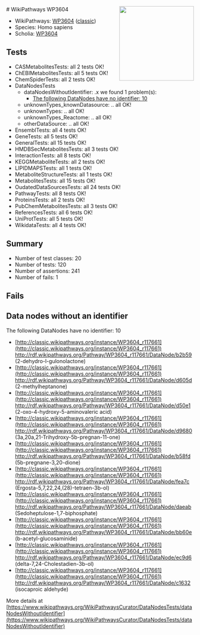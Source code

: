 <img style="float: right; width: 200px" src="https://upload.wikimedia.org/wikipedia/commons/thumb/8/83/Wplogo_with_text_500.png/640px-Wplogo_with_text_500.png" />
# WikiPathways WP3604

* WikiPathways: [WP3604](https://wikipathways.org/pathways/WP3604) ([classic](https://classic.wikipathways.org/instance/WP3604))
* Species: Homo sapiens
* Scholia: [WP3604](https://scholia.toolforge.org/wikipathways/WP3604)
## Tests
* CASMetabolitesTests: all 2 tests OK!
* ChEBIMetabolitesTests: all 5 tests OK!
* ChemSpiderTests: all 2 tests OK!
* DataNodesTests
    * dataNodesWithoutIdentifier: .x we found 1 problem(s):
        * [The following DataNodes have no identifier: 10](#8792c490)
    * unknownTypes_knownDatasource: .. all OK!
    * unknownTypes: .. all OK!
    * unknownTypes_Reactome: .. all OK!
    * otherDataSource: .. all OK!
* EnsemblTests: all 4 tests OK!
* GeneTests: all 5 tests OK!
* GeneralTests: all 15 tests OK!
* HMDBSecMetabolitesTests: all 3 tests OK!
* InteractionTests: all 8 tests OK!
* KEGGMetaboliteTests: all 2 tests OK!
* LIPIDMAPSTests: all 1 tests OK!
* MetaboliteStructureTests: all 1 tests OK!
* MetabolitesTests: all 15 tests OK!
* OudatedDataSourcesTests: all 24 tests OK!
* PathwayTests: all 8 tests OK!
* ProteinsTests: all 2 tests OK!
* PubChemMetabolitesTests: all 3 tests OK!
* ReferencesTests: all 6 tests OK!
* UniProtTests: all 5 tests OK!
* WikidataTests: all 4 tests OK!


## Summary

* Number of test classes: 20
* Number of tests: 120
* Number of assertions: 241
* Number of fails: 1

## Fails

<a name="8792c490" />

## Data nodes without an identifier

The following DataNodes have no identifier: 10

* [http://classic.wikipathways.org/instance/WP3604_r117661](http://classic.wikipathways.org/instance/WP3604_r117661) http://rdf.wikipathways.org/Pathway/WP3604_r117661/DataNode/b2b59 (2-dehydro-l-gulonolactone)
* [http://classic.wikipathways.org/instance/WP3604_r117661](http://classic.wikipathways.org/instance/WP3604_r117661) http://rdf.wikipathways.org/Pathway/WP3604_r117661/DataNode/d605d (2-methylheptanone)
* [http://classic.wikipathways.org/instance/WP3604_r117661](http://classic.wikipathways.org/instance/WP3604_r117661) http://rdf.wikipathways.org/Pathway/WP3604_r117661/DataNode/d50e1 (2-oxo-4-hydroxy-5-aminovaleric acid)
* [http://classic.wikipathways.org/instance/WP3604_r117661](http://classic.wikipathways.org/instance/WP3604_r117661) http://rdf.wikipathways.org/Pathway/WP3604_r117661/DataNode/d9680 (3a,20a,21-Trihydroxy-5b-pregnan-11-one)
* [http://classic.wikipathways.org/instance/WP3604_r117661](http://classic.wikipathways.org/instance/WP3604_r117661) http://rdf.wikipathways.org/Pathway/WP3604_r117661/DataNode/b58fd (5b-pregnane-3,20-dione)
* [http://classic.wikipathways.org/instance/WP3604_r117661](http://classic.wikipathways.org/instance/WP3604_r117661) http://rdf.wikipathways.org/Pathway/WP3604_r117661/DataNode/fea7c (Ergosta-5,7,22,24,(28)-tetraen-3b-ol)
* [http://classic.wikipathways.org/instance/WP3604_r117661](http://classic.wikipathways.org/instance/WP3604_r117661) http://rdf.wikipathways.org/Pathway/WP3604_r117661/DataNode/daeab (Sedoheptulose-1,7-biphosphate)
* [http://classic.wikipathways.org/instance/WP3604_r117661](http://classic.wikipathways.org/instance/WP3604_r117661) http://rdf.wikipathways.org/Pathway/WP3604_r117661/DataNode/bb60e (b-acetyl-glucosaminide)
* [http://classic.wikipathways.org/instance/WP3604_r117661](http://classic.wikipathways.org/instance/WP3604_r117661) http://rdf.wikipathways.org/Pathway/WP3604_r117661/DataNode/ec9d6 (delta-7,24-Cholestadien-3b-ol)
* [http://classic.wikipathways.org/instance/WP3604_r117661](http://classic.wikipathways.org/instance/WP3604_r117661) http://rdf.wikipathways.org/Pathway/WP3604_r117661/DataNode/c1632 (isocaproic aldehyde)


More details at [https://www.wikipathways.org/WikiPathwaysCurator/DataNodesTests/dataNodesWithoutIdentifier](https://www.wikipathways.org/WikiPathwaysCurator/DataNodesTests/dataNodesWithoutIdentifier)

